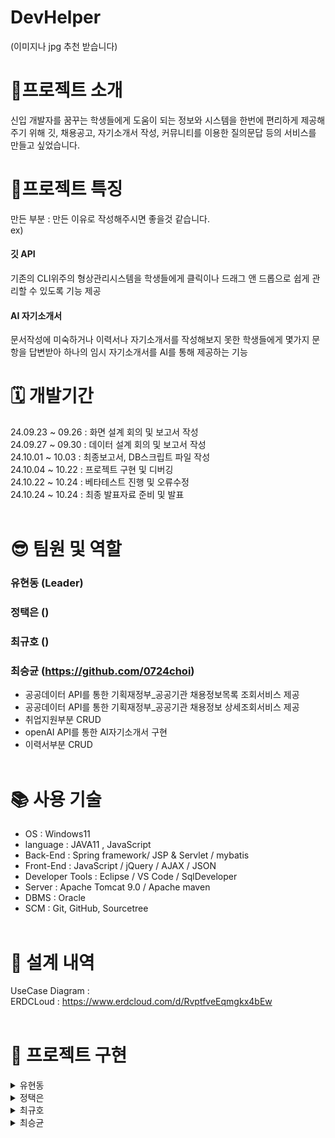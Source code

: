 # DevHelper
(이미지나 jpg 추천 받습니다)
# 📄프로젝트 소개<br>
신입 개발자를 꿈꾸는 학생들에게 도움이 되는 정보와 시스템을 한번에 편리하게 제공해주기 위해 깃, 채용공고, 자기소개서 작성, 커뮤니티를 이용한 질의문답 등의 서비스를 만들고 싶었습니다.

# 🧷프로젝트 특징 <br>
만든 부분 : 만든 이유로 작성해주시면 좋을것 같습니다.<br>
ex)<br>
#### 깃 API  
기존의 CLI위주의 형상관리시스템을 학생들에게 클릭이나 드래그 앤 드롭으로 쉽게 관리할 수 있도록 기능 제공<br>
#### AI 자기소개서 
문서작성에 미숙하거나 이력서나 자기소개서를 작성해보지 못한 학생들에게 몇가지 문항을 답변받아 하나의 임시 자기소개서를 AI를 통해 제공하는 기능<br>




# 🗓️ 개발기간 <br>
24.09.23 ~ 09.26 : 화면 설계 회의 및 보고서 작성 <br>
24.09.27 ~ 09.30 : 데이터 설계 회의 및 보고서 작성 <br>
24.10.01 ~ 10.03 : 최종보고서, DB스크립트 파일 작성 <br>
24.10.04 ~ 10.22 : 프로젝트 구현 및 디버깅 <br>
24.10.22 ~ 10.24 : 베타테스트 진행 및 오류수정 <br>
24.10.24 ~ 10.24 : 최종 발표자료 준비 및 발표 <br><br>

# 😎 팀원 및 역할 <br>
### 유현동 (Leader) <br>
### 정택은 ()<br>
### 최규호 ()<br>
### 최승균 (https://github.com/0724choi)<br>
- 공공데이터 API를 통한 기획재정부_공공기관 채용정보목록 조회서비스 제공 <br>
- 공공데이터 API를 통한 기획재정부_공공기관 채용정보 상세조회서비스 제공 <br>
- 취업지원부분 CRUD <br>
- openAI API를 통한 AI자기소개서 구현 <br>
- 이력서부분 CRUD <br><br>


# 📚 사용 기술 <br>
- OS : Windows11 <br>
- language : JAVA11 , JavaScript <br>
- Back-End : Spring framework/ JSP & Servlet / mybatis <br>
- Front-End : JavaScript / jQuery / AJAX / JSON <br>
- Developer Tools : Eclipse / VS Code / SqlDeveloper <br>
- Server : Apache Tomcat 9.0 / Apache maven <br>
- DBMS : Oracle <br>
- SCM : Git, GitHub, Sourcetree <br><br>


# 🧾 설계 내역 <br>
UseCase Diagram :  <br>
ERDCLoud : https://www.erdcloud.com/d/RvptfveEqmgkx4bEw <br><br>





# 🎨 프로젝트 구현 <br>

<details>
  <summary>유현동</summary>

  구현한부분적기

</details>
<details>
  <summary>정택은</summary>

  구현한부분적기

</details>
<details>
  <summary>최규호</summary>

  구현한부분적기

</details>
<details>
  <summary>최승균</summary>

  구현한부분적기

</details>
